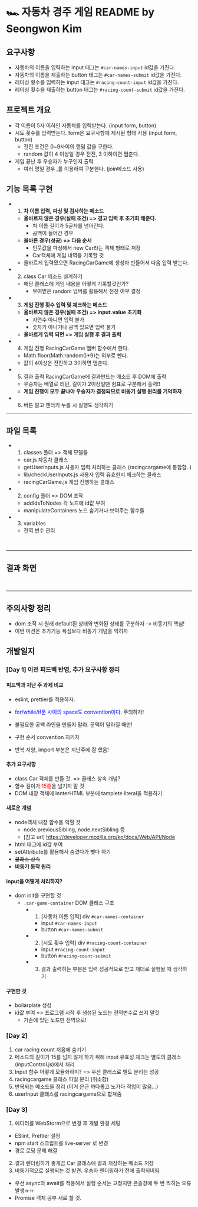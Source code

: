 # 🏎️ 자동차 경주 게임 README by Seongwon Kim

## 요구사항
- 자동차의 이름을 입력하는 input 태그는 `#car-names-input` id값을 가진다.
- 자동차의 이름을 제출하는 button 태그는 `#car-names-submit` id값을 가진다.
- 레이싱 횟수를 입력하는 input 태그는 `#racing-count-input` id값을 가진다.
- 레이싱 횟수을 제출하는 button 태그는 `#racing-count-submit` id값을 가진다.

## 프로젝트 개요
- 각 이름이 5자 이하인 자동차를 입력받는다. (input form, button)
- 시도 횟수를 입력받는다. form은 요구사항에 제시된 형태 사용 (input form, button)
  - 전진 조건은 0~9사이의 랜덤 값을 구한다.
  - random 값이 4 이상일 경우 전진, 3 이하이면 멈춘다.
- 게임 끝난 후 우승자가 누구인지 출력
  - 여러 명일 경우 ,를 이용하여 구분한다. (join메소드 사용)

## 기능 목록 구현
- 1. **차 이름 입력, 파싱 및 검사하는 메소드**
  - **올바르지 않은 경우(실패 조건) => 경고 입력 후 초기화 해준다.**
    - 차 이름 길이가 5글자를 넘어간다.
    - 공백이 들어간 경우
  - **올바른 경우(성공) => 다음 순서**
    - 인풋값을 파싱해서 new Car라는 객체 형태로 저장
    - Car객체에 게임 내역들 기록할 것
  - 올바르게 입력됐으면 RacingCarGame에 생성자 만들어서 다음 입력 받는다.

- 2. class Car 메소드 설계하기
  - 해당 클래스에 게임 내용을 어떻게 기록할것인가?
    - 부여받은 random 넘버를 활용해서 전진 여부 결정

- 3. **게임 진행 횟수 입력 및 체크하는 메소드**
  - **올바르지 않은 경우(실패 조건) => input.value 초기화**
    - 자연수 아니면 입력 불가
    - 숫자가 아니거나 공백 있으면 입력 불가
  - **올바르게 입력 되면 => 게임 실행 후 결과 출력**

- 4. 게임 진행 RacingCarGame 멤버 함수에서 한다.
  - Math.floor(Math.random()*9)는 외부로 뺀다.
  - 값이 4이상은 전진하고 3이하면 멈춘다.

- 5. 결과 출력 RacingCarGame에 결과만드는 메소드 후 DOM에 출력
  - 우승자는 배열로 리턴, 길이가 2이상일땐 쉼표로 구분해서 출력!!
  - **게임 진행이 모두 끝나야 우승자가 결정되므로 비동기 실행 원리를 기억하자**
  
- 6. 버튼 말고 엔터키 누를 시 실행도 생각하기

<hr/>

## 파일 목록
- 1. classes 폴더 => 객체 모델들
  - car.js 자동차 클래스
  - getUserInputs.js 사용자 입력 처리하는 클래스 (racingcargame에 통합함..)
  - lib/checkUserInputs.js 사용자 입력 유효한지 체크하는 클래스
  - racingCarGame.js 게임 진행하는 클래스

- 2. config 폴더 => DOM 조작
  - addIdsToNodes 각 노드에 id값 부여
  - manipulateContainers 노드 숨기거나 보여주는 함수들

- 3. variables
  - 전역 변수 관리

<br/>
<hr/>

## 결과 화면

<br/>
<hr/>

## 주의사항 정리
  - dom 조작 시 원래 default된 상태와 변화된 상태를 구분하자 -> 비동기의 핵심!
  - 이번 미션은 추가기능 욕심보다 비동기 개념을 익히자

## 개발일지

### [Day 1] 이전 피드백 반영, 추가 요구사항 정리
#### 피드백과 지난 주 과제 비교
  - eslint, prettier를 적용하자.
  - <span style="color:blue">for/while/if문 사이의 space도 convention이다.</span> 주의하자!
  - 불필요한 공백 라인을 만들지 말라. 문맥이 달라질 때만!
  - 구현 순서 convention 지키자

  - 반복 지양, import 부분은 지난주에 잘 했음!

#### 추가 요구사항
  - class Car 객체를 만들 것. => 클래스 상속 개념?
  - 함수 길이가 <span style="color:red">15줄</span>을 넘기지 말 것
  - DOM 내장 객체에 innterHTML 부분에 tamplete literal을 적용하기

#### 새로운 개념
  - node객체 내장 함수들 익힐 것
    - node.previousSibling, node.nextSibling 등
    - [참고 url] https://developer.mozilla.org/ko/docs/Web/API/Node
  - html 태그에 id값 부여
  - setAttribute를 활용해서 숨겼다가 뺏다 하기
  - <del>클래스 상속</del>
  - **비동기 동작 원리**

#### input을 어떻게 처리하지?
  - dom init를 구현할 것
    - `.car-game-container` DOM 클래스 구조
      - 1. [자동차 이름 입력] div `#car-names-container`
        - input `#car-names-input`
        - button `#car-names-submit`
      
      - 2. [시도 횟수 입력] div `#racing-count-container`
        - input `#racing-count-input`
        - button `#racing-count-submit`

      - 3. 결과 출력하는 부분은 입력 성공적으로 받고 제대로 실행될 때 생각하기

#### 구현한 것
  - boilarplate 생성
  - id값 부여 => 프로그램 시작 후 생성된 노드는 전역변수로 쓰지 말것
    - 기존에 있던 노드만 전역으로!

### [Day 2]
1. car racing count 처음에 숨기기
2. 메소드의 길이가 15를 넘지 않게 하기 위해 input 유효성 체크는 별도의 클래스(inputControl.js)에서 처리
3. Input 함수 어떻게 모듈화하지? => 우선 클래스로 별도 분리는 성공
4. racingcargame 클래스 파일 분리 (취소함)
5. 반복되는 메소드들 정리 (이거 은근 까다롭고 노가다 작업이 많음...)
6. userInput 클래스를 racingcargame으로 합쳐줌

### [Day 3]
1. 에디터를 WebStorm으로 변경 후 개발 환경 세팅
  - ESlint, Prettier 설정
  - npm start 스크립트를 live-server 로 변경
  - 경로 로딩 문제 해결
2. 결과 렌더링하기 좋게끔 Car 클래스에 결과 저장하는 메소드 저장
3. 비동기적으로 실행되는 것 발견. 우승자 렌더링하기 전에 출력되버림
  - 우선 async와 await를 적용해서 실행 순서는 고쳤지만 콘솔창에 두 번 찍히는 오류 발생ㅠㅠ
  - Promise 객체 공부 새로 할 것.